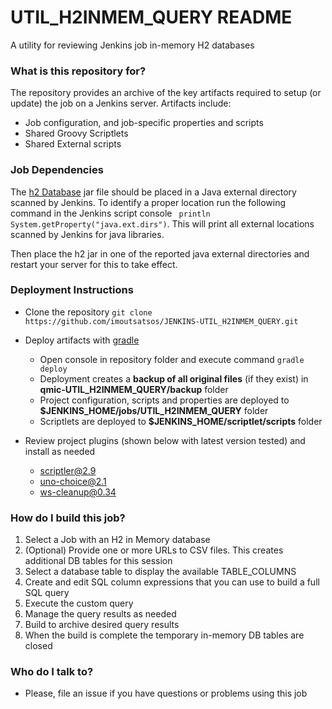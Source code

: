 # UTIL_H2INMEM_QUERY README #
A utility for reviewing Jenkins job in-memory H2 databases

### What is this repository for? ###

The repository provides an archive of the key artifacts required to setup (or update) the job on a Jenkins server. Artifacts include:

* Job configuration, and job-specific properties and scripts
* Shared Groovy Scriptlets
* Shared External scripts

### Job Dependencies ###

The [h2 Database](https://h2database.com) jar file should be placed in a Java external directory scanned by Jenkins. To identify a proper location run the following command in the Jenkins script console ``` println System.getProperty("java.ext.dirs")```. This will print all external locations scanned by Jenkins for java libraries.

Then place the h2 jar in one of the reported java external directories and restart your server for this to take effect.

### Deployment Instructions ###

* Clone the repository ```git clone https://github.com/imoutsatsos/JENKINS-UTIL_H2INMEM_QUERY.git```
* Deploy artifacts with [gradle](https://gradle.org/)
	* Open console in repository folder and execute command ```gradle deploy```
	* Deployment creates a **backup of all original files** (if they exist) in **qmic-UTIL_H2INMEM_QUERY/backup** folder
	* Project configuration, scripts and properties are deployed to **$JENKINS_HOME/jobs/UTIL_H2INMEM_QUERY** folder
	* Scriptlets are deployed to **$JENKINS_HOME/scriptlet/scripts** folder

* Review project plugins (shown below with latest version tested) and install as needed
 	* scriptler@2.9
  	* uno-choice@2.1
  	* ws-cleanup@0.34
 

### How do I build this job? ###

1. Select a Job with an H2 in Memory database
2. (Optional) Provide one or more URLs to CSV files. This creates additional DB tables for this session
3. Select a database table to display the available TABLE_COLUMNS
4. Create and edit SQL column expressions that you can use to build a full SQL query
5. Execute the custom query 
6. Manage the query results as needed
7. Build to archive desired query results
8. When the build is complete the temporary in-memory DB tables are closed 


### Who do I talk to? ###

* Please, file an issue if you have questions or problems using this job
